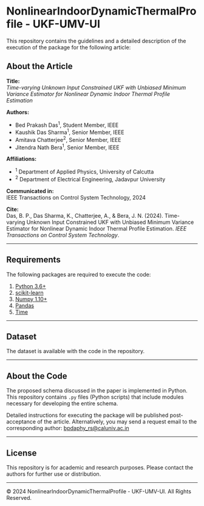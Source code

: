 # NonlinearIndoorDynamicThermalProfile - UKF-UMV-UI

This repository contains the guidelines and a detailed description of the execution of the package for the following article:

## About the Article

**Title:**  
*Time-varying Unknown Input Constrained UKF with Unbiased Minimum Variance Estimator for Nonlinear Dynamic Indoor Thermal Profile Estimation*

**Authors:**  
- Bed Prakash Das<sup>1</sup>, Student Member, IEEE  
- Kaushik Das Sharma<sup>1</sup>, Senior Member, IEEE  
- Amitava Chatterjee<sup>2</sup>, Senior Member, IEEE  
- Jitendra Nath Bera<sup>1</sup>, Senior Member, IEEE  

**Affiliations:**  
- <sup>1</sup> Department of Applied Physics, University of Calcutta  
- <sup>2</sup> Department of Electrical Engineering, Jadavpur University  

**Communicated in:**  
IEEE Transactions on Control System Technology, 2024  

**Cite:**  
Das, B. P., Das Sharma, K., Chatterjee, A., & Bera, J. N. (2024). Time-varying Unknown Input Constrained UKF with Unbiased Minimum Variance Estimator for Nonlinear Dynamic Indoor Thermal Profile Estimation. *IEEE Transactions on Control System Technology*.

---

## Requirements

The following packages are required to execute the code:

1. [Python 3.6+](https://www.python.org/downloads/release/python-2713/)
2. [scikit-learn](https://scikit-learn.org/stable/install.html)
3. [Numpy 1.10+](https://pypi.org/project/numpy/)
4. [Pandas](https://pandas.pydata.org/)
5. [Time](https://docs.python.org/3/library/time.html)

---

## Dataset

The dataset is available with the code in the repository.

---

## About the Code

The proposed schema discussed in the paper is implemented in Python. This repository contains `.py` files (Python scripts) that include modules necessary for developing the entire schema.

Detailed instructions for executing the package will be published post-acceptance of the article. Alternatively, you may send a request email to the corresponding author: [bpdaphy_rs@caluniv.ac.in](mailto:bpdaphy_rs@caluniv.ac.in)

---

## License

This repository is for academic and research purposes. Please contact the authors for further use or distribution.

---

© 2024 NonlinearIndoorDynamicThermalProfile - UKF-UMV-UI. All Rights Reserved.
